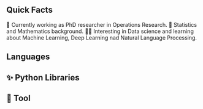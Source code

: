 ## Quick Facts
🔭 Currently working  as PhD researcher in Operations Research.
🔢 Statistics and Mathematics background.
👩‍🎓 Interesting in Data science and learning about Machine Learning, Deep Learning nad Natural Language Processing.

## Languages



## ✨ Python Libraries



## 📂 Tool
